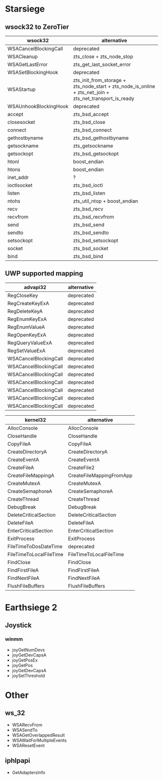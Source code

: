# Starsiege
## wsock32 to ZeroTier
| wsock32               | alternative                                                                                              |
|-----------------------|----------------------------------------------------------------------------------------------------------|
| WSACancelBlockingCall | deprecated                                                                                               |
| WSACleanup            | zts_close + zts_node_stop                                                                                |
| WSAGetLastError       | zts_get_last_socket_error                                                                                |
| WSASetBlockingHook    | deprecated                                                                                               |
| WSAStartup            | zts_init_from_storage + zts_node_start + zts_node_is_online + zts_net_join  + zts_net_transport_is_ready |
| WSAUnhookBlockingHook | deprecated                                                                                               |
| accept                | zts_bsd_accept                                                                                           |
| closesocket           | zts_bsd_close                                                                                            |
| connect               | zts_bsd_connect                                                                                          |
| gethostbyname         | zts_bsd_gethostbyname                                                                                    |
| getsockname           | zts_getsockname                                                                                          |
| getsockopt            | zts_bsd_getsockopt                                                                                       |
| htonl                 | boost_endian                                                                                             |
| htons                 | boost_endian                                                                                             |
| inet_addr             | ?                                                                                                        |
| ioctlsocket           | zts_bsd_ioctl                                                                                            |
| listen                | zts_bsd_listen                                                                                           |
| ntohs                 | zts_util_ntop + boost_endian                                                                             |
| recv                  | zts_bsd_recv                                                                                             |
| recvfrom              | zts_bsd_recvfrom                                                                                         |
| send                  | zts_bsd_send                                                                                             |
| sendto                | zts_bsd_sendto                                                                                           |
| setsockopt            | zts_bsd_setsockopt                                                                                       |
| socket                | zts_bsd_socket                                                                                           |
| bind                  | zts_bsd_bind                                                                                             |

## UWP supported mapping
| advapi32              | alternative |
|-----------------------|-------------|
| RegCloseKey           | deprecated  |
| RegCreateKeyExA       | deprecated  |
| RegDeleteKeyA         | deprecated  |
| RegEnumKeyExA         | deprecated  |
| RegEnumValueA         | deprecated  |
| RegOpenKeyExA         | deprecated  |
| RegQueryValueExA      | deprecated  |
| RegSetValueExA        | deprecated  |
| WSACancelBlockingCall | deprecated  |
| WSACancelBlockingCall | deprecated  |
| WSACancelBlockingCall | deprecated  |
| WSACancelBlockingCall | deprecated  |
| WSACancelBlockingCall | deprecated  |
| WSACancelBlockingCall | deprecated  |
| WSACancelBlockingCall | deprecated  |

| kernel32                | alternative              |
|-------------------------|--------------------------|
| AllocConsole            | AllocConsole             |
| CloseHandle             | CloseHandle              |
| CopyFileA               | CopyFileA                |
| CreateDirectoryA        | CreateDirectoryA         |
| CreateEventA            | CreateEventA             |
| CreateFileA             | CreateFile2              |
| CreateFileMappingA      | CreateFileMappingFromApp |
| CreateMutexA            | CreateMutexA             |
| CreateSemaphoreA        | CreateSemaphoreA         |
| CreateThread            | CreateThread             |
| DebugBreak              | DebugBreak               |
| DeleteCriticalSection   | DeleteCriticalSection    |
| DeleteFileA             | DeleteFileA              |
| EnterCriticalSection    | EnterCriticalSection     |
| ExitProcess             | ExitProcess              |
| FileTimeToDosDateTime   | deprecated               |
| FileTimeToLocalFileTime | FileTimeToLocalFileTime  |
| FindClose               | FindClose                |
| FindFirstFileA          | FindFirstFileA           |
| FindNextFileA           | FindNextFileA            |
| FlushFileBuffers        | FlushFileBuffers         |

# Earthsiege 2
## Joystick
### winmm
* joyGetNumDevs
* joyGetDevCapsA
* joyGetPosEx
* joyGetPos
* joyGetDevCapsA
* joySetThreshold

# Other
## ws_32
* WSARecvFrom
* WSASendTo
* WSAGetOverlappedResult
* WSAWaitForMultipleEvents
* WSAResetEvent
## iphlpapi
* GetAdaptersInfo
